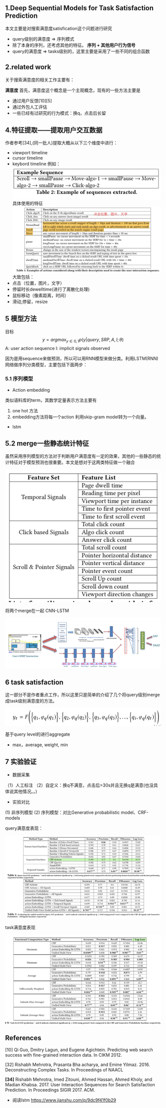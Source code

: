 ## 1.Deep Sequential Models for Task Satisfaction Prediction

本文主要是对搜索满意度satisfication这个问题进行研究

* query级别的满意度 => 序列模式
* 除了本身的序列，还考虑其他的特征。 **序列 + 其他用户行为信号**
* query的满意度 => tasks级别的，这里主要是采用了一些不同的组合函数


## 2.related work

关于搜索满意度的相关工作主要有：

**满意度**
首先，满意度这个概念是一个主观概念，现有的一些方法主要是

* 通过用户反馈[10][5]
* 通过外包人工评估
* 一些已经有过研究的行为模式：换q，点击后长留


## 4.特征提取——提取用户交互数据

作者参考[34],(同一批人)提取大概从以下三个维度中进行：

* viewport timeline
* cursor timeline
* keybord timeline
例如：
![](media/15217823138886/15217831868274.jpg)
具体使用的特征
![](media/15217823138886/15217834133419.jpg)
大致包括：
* 点击（位置，图片，文字）
* 停留时长dewelltime(进行了离散化处理)
* 鼠标移动（像素距离，时间）
* 滑动,停留，resize


## 5 模型方法

目标
$$y=arg max_{y\in 0,1}p(y|query,SRP,A,I;\theta)$$
A: user action sequence
I: implicit signals observed

因为是用sequence来做预测，所以可以用RNN模型来做分类。利用LSTM(RNN)网络做序列分类模型，主要包括下面两步：
### 5.1 序列模型

* Action embedding

类似语料库的term，其数学定量表示方法主要有
1) one hot 方法
2) embedding方法将每一个action 利用skip-gram model转为一个向量。

* lstm


## 5.2 merge一些静态统计特征
虽然采用序列模型的方法对于判断用户满意度有一定的效果，其他的一些静态的统计特征对于模型预测也很重要。本文是想对于这两类特征做一个融合

![](media/15217823138886/15217887184123.jpg)


将两个merge在一起 CNN-LSTM

![](media/15217823138886/15217894576824.jpg)

## 6 task satisfaction
这一部分不是作者重点工作，所以这里只是简单的介绍了几个将query级别merge成task级别满意度的方法。

![](media/15217823138886/15217911429110.jpg)


基于query level的进行aggregate

* max，average, weight, min


## 7 实验验证


* 数据采集

（1）人工标注
（2）自定义：换q不满意，点击后>30s并且无换q是满意(也没具体说其他情况。。)



* 实验对比

(1) 非序列模型
(2) 序列模型：对比Generative probabilistic model、CRF-models

query满意度表现：

![](media/15217823138886/15294615819238.jpg)

task满意度表现

![](media/15217823138886/15294617726959.jpg)


## References



[10] Qi Guo, Dmitry Lagun, and Eugene Agichtein. Predicting web search success with fine-grained interaction data. In CIKM 2012.

[32] Rishabh Mehrotra, Prasanta Bha acharya, and Emine Yilmaz. 2016. Deconstructing Complex Tasks. In Proceedings of NAACL

**[34]** Rishabh Mehrotra, Imed Zitouni, Ahmed Hassan, Ahmed Kholy, and Madian Khabsa. 2017. User Interaction Sequences for Search Satisfaction Prediction. In Proceedings SIGIR 2017. ACM.

* 阅读lstm
https://www.jianshu.com/p/9dc9f41f0b29


